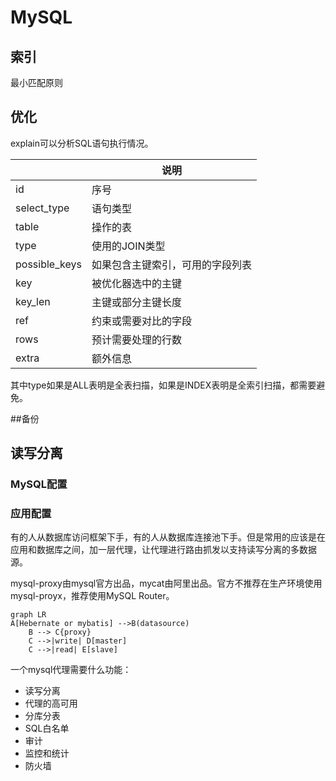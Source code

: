 # MySQL

## 索引

最小匹配原则



## 优化

explain可以分析SQL语句执行情况。

|               | 说明                             |
| ------------- | -------------------------------- |
| id            | 序号                             |
| select_type   | 语句类型                         |
| table         | 操作的表                         |
| type          | 使用的JOIN类型                   |
| possible_keys | 如果包含主键索引，可用的字段列表 |
| key           | 被优化器选中的主键               |
| key_len       | 主键或部分主键长度               |
| ref           | 约束或需要对比的字段             |
| rows          | 预计需要处理的行数               |
| extra         | 额外信息                         |

其中type如果是ALL表明是全表扫描，如果是INDEX表明是全索引扫描，都需要避免。

##备份

## 读写分离

### MySQL配置



### 应用配置

有的人从数据库访问框架下手，有的人从数据库连接池下手。但是常用的应该是在应用和数据库之间，加一层代理，让代理进行路由抓发以支持读写分离的多数据源。

mysql-proxy由mysql官方出品，mycat由阿里出品。官方不推荐在生产环境使用mysql-proyx，推荐使用MySQL Router。

```mermaid
graph LR
A[Hebernate or mybatis] -->B(datasource)
    B --> C{proxy}
    C -->|write| D[master]
    C -->|read| E[slave]
```

一个mysql代理需要什么功能：

- 读写分离
- 代理的高可用
- 分库分表
- SQL白名单
- 审计
- 监控和统计
- 防火墙

